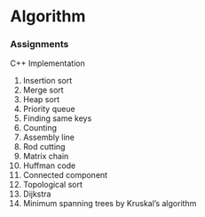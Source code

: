 # **Algorithm**

### **Assignments** 

C++ Implementation
1. Insertion sort
2. Merge sort
3. Heap sort
4. Priority queue
5. Finding same keys
6. Counting
7. Assembly line
8. Rod cutting
9. Matrix chain
10. Huffman code
11. Connected component
12. Topological sort
13. Dijkstra
14. Minimum spanning trees by Kruskal’s algorithm

